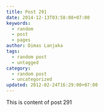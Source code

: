 ```yaml
---
title: Post 291
date: 2014-12-13T03:58:08+07:00
keywords:
  - random
  - post
  - pages
author: Dimas Lanjaka
tags:
  - random post
  - untagged
category:
  - random post
  - uncategorized
updated: 2012-02-24T16:29:00+07:00
---
```

This is content of post 291